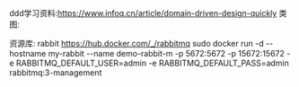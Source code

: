 ddd学习资料:https://www.infoq.cn/article/domain-driven-design-quickly
类图:

资源库:
rabbit
https://hub.docker.com/_/rabbitmq
sudo docker run -d --hostname my-rabbit --name demo-rabbit-m -p 5672:5672 -p 15672:15672 -e RABBITMQ_DEFAULT_USER=admin -e RABBITMQ_DEFAULT_PASS=admin rabbitmq:3-management